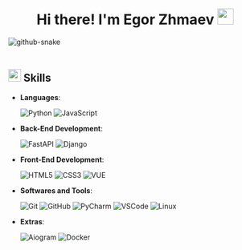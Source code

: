 <h1 align="center">Hi there! I'm Egor Zhmaev <img src="https://github.com/blackcater/blackcater/raw/main/images/Hi.gif" height="32"/></h1>

  
<picture>
  <source media="(prefers-color-scheme: dark)" srcset="https://raw.githubusercontent.com/IslamTambiev/IslamTambiev/output/github-contribution-grid-snake-dark.svg" />
  <source media="(prefers-color-scheme: light)" srcset="[output/github-snake.svg](https://raw.githubusercontent.com/IslamTambiev/IslamTambiev/output/github-contribution-grid-snake.svg)" />
  <img alt="github-snake" src="[output/github-snake.svg](https://raw.githubusercontent.com/IslamTambiev/IslamTambiev/output/github-contribution-grid-snake.svg)" />
</picture>

<br>
<br>

## <img src="https://media2.giphy.com/media/QssGEmpkyEOhBCb7e1/giphy.gif?cid=ecf05e47a0n3gi1bfqntqmob8g9aid1oyj2wr3ds3mg700bl&rid=giphy.gif" width ="25"><b> Skills</b>

- **Languages**:

    ![Python](https://img.shields.io/badge/python-3670A0?style=for-the-badge&logo=python&logoColor=ffdd54)
    ![JavaScript](https://img.shields.io/badge/javascript-%23323330.svg?style=for-the-badge&logo=javascript&logoColor=%23F7DF1E)
  
- **Back-End Development**:

   ![FastAPI](https://img.shields.io/badge/FastAPI-005571?style=for-the-badge&logo=fastapi)
   ![Django](https://img.shields.io/badge/Django-5C2D91?style=for-the-badge&logo=django)
  
- **Front-End Development**:

   ![HTML5](https://img.shields.io/badge/HTML5%20-%23E34F26.svg?style=for-the-badge&logo=html5&logoColor=white)
   ![CSS3](https://img.shields.io/badge/CSS%20-%231572B6.svg?style=for-the-badge&logo=css3&logoColor=white)
   ![VUE](https://img.shields.io/badge/Vue%20js-35495E?style=for-the-badge&logo=vuedotjs&logoColor=4FC08D)

- **Softwares and Tools**:

    ![Git](https://img.shields.io/badge/git-%23F05033.svg?style=for-the-badge&logo=git&logoColor=white)
    ![GitHub](https://img.shields.io/badge/github-%23121011.svg?style=for-the-badge&logo=github&logoColor=white)
    ![PyCharm](https://img.shields.io/badge/pycharm-143?style=for-the-badge&logo=pycharm&logoColor=black&color=black&labelColor=green)
    ![VSCode](https://img.shields.io/badge/VSCode-0078D4?style=for-the-badge&logo=visual%20studio%20code&logoColor=white)
    ![Linux](https://img.shields.io/badge/Linux-FCC624?style=for-the-badge&logo=linux&logoColor=black) 

- **Extras**:

    ![Aiogram](https://img.shields.io/badge/Aiogram-2CA5E0?style=for-the-badge&logo=telegram&logoColor=white)
    ![Docker](https://img.shields.io/badge/docker-%230db7ed.svg?style=for-the-badge&logo=docker&logoColor=white)

